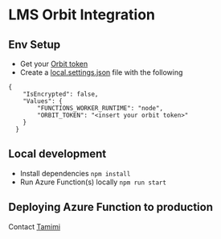 # LMS Orbit Integration

## Env Setup
- Get your [Orbit token](https://docs.orbit.love/reference/authorization)
- Create a [local.settings.json](https://docs.microsoft.com/en-us/azure/azure-functions/functions-reference-node?tabs=v2#environment-variables) file with the following

```
{
    "IsEncrypted": false,
    "Values": {
        "FUNCTIONS_WORKER_RUNTIME": "node",
        "ORBIT_TOKEN": "<insert your orbit token>"
    }
  }
```

## Local development 
- Install dependencies `npm install`
- Run Azure Function(s) locally `npm run start`

## Deploying Azure Function to production
Contact [Tamimi](https://github.com/TamimiGitHub)